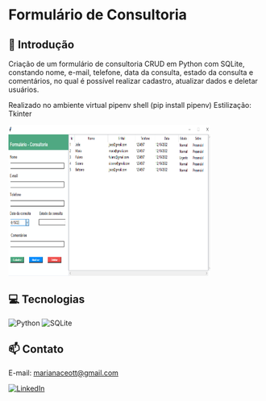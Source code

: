 # Formulário de Consultoria 

## 📄 Introdução

Criação de um formulário de consultoria CRUD em Python com SQLite, constando nome, e-mail, telefone, data da consulta, estado da consulta e comentários, no qual é possível realizar cadastro, atualizar dados e deletar usuários.


Realizado no ambiente virtual pipenv shell (pip install pipenv) 
Estilização: Tkinter

<img alt="formulario" height="300" width="400" src="./img_formulario.png">



## 💻 Tecnologias 


<img alt="Python" height="30" width="40" src="https://cdn.jsdelivr.net/gh/devicons/devicon/icons/python/python-original-wordmark.svg">
<img alt="SQLite" height="30" width="40" src="https://cdn.jsdelivr.net/gh/devicons/devicon/icons/sqlite/sqlite-original-wordmark.svg">
          


## 📫 Contato

E-mail: marianaceott@gmail.com

[![LinkedIn](https://img.shields.io/badge/LinkedIn-0077B5?style=for-the-badge&logo=linkedin&logoColor=white)](https://www.linkedin.com/in/marianaceotto)


